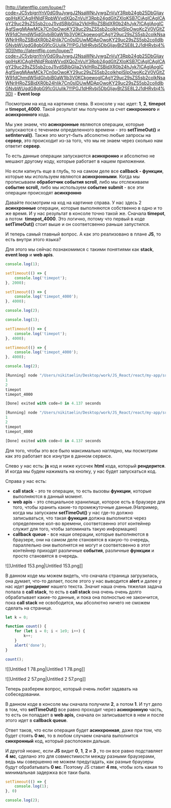 [http://latentflip.com/loupe/?code=JC5vbignYnV0dG9uJywgJ2NsaWNrJywgZnVuY3Rpb24gb25DbGljaygpIHsKICAgIHNldFRpbWVvdXQoZnVuY3Rpb24gdGltZXIoKSB7CiAgICAgICAgY29uc29sZS5sb2coJ1lvdSBjbGlja2VkIHRoZSBidXR0b24hJyk7ICAgIAogICAgfSwgMjAwMCk7Cn0pOwoKY29uc29sZS5sb2coIkhpISIpOwoKc2V0VGltZW91dChmdW5jdGlvbiB0aW1lb3V0KCkgewogICAgY29uc29sZS5sb2coIkNsaWNrIHRoZSBidXR0b24hIik7Cn0sIDUwMDApOwoKY29uc29sZS5sb2coIldlbGNvbWUgdG8gbG91cGUuIik7!!!PGJ1dHRvbj5DbGljayBtZSE8L2J1dHRvbj4%3D](http://latentflip.com/loupe/?code=JC5vbignYnV0dG9uJywgJ2NsaWNrJywgZnVuY3Rpb24gb25DbGljaygpIHsKICAgIHNldFRpbWVvdXQoZnVuY3Rpb24gdGltZXIoKSB7CiAgICAgICAgY29uc29sZS5sb2coJ1lvdSBjbGlja2VkIHRoZSBidXR0b24hJyk7ICAgIAogICAgfSwgMjAwMCk7Cn0pOwoKY29uc29sZS5sb2coIkhpISIpOwoKc2V0VGltZW91dChmdW5jdGlvbiB0aW1lb3V0KCkgewogICAgY29uc29sZS5sb2coIkNsaWNrIHRoZSBidXR0b24hIik7Cn0sIDUwMDApOwoKY29uc29sZS5sb2coIldlbGNvbWUgdG8gbG91cGUuIik7!!!PGJ1dHRvbj5DbGljayBtZSE8L2J1dHRvbj4%3D) - **Event loop**

  

Посмотрим на код на картинке слева. В консоле у нас идет: **1**, **2**, **timepot** и **timepot_4000**. Такой результат мы получаем за счет **синхронного** и **асинхронного** кода.

Мы уже знаем, что **асинхронные** являются операции, которые запускаются с течением определенного времени - это **setTimeOut()** и **setInterval()**. Также это могут-быть абсолютно любые запросы на **сервер**, это происходит из-за того, что мы не знаем через сколько нам ответит **сервер**.

То есть данные операции запускаются **асинхронно** и абсолютно не мешают другому коду, которые работает в нашем приложении.

Но если капнуть еще в глубь, то на самом деле все **callback - функции**, которые мы используем являются **асинхронными**. Когда мы прописываем **обработчик события scroll**, либо мы отслеживаем **событие scroll,** либо мы используем **событие submit** - все эти операции происходят **асинхронно**

Давайте посмотрим на код на картинке справа. У нас здесь 2 **асинхронные** операции, которые выполняются собственно в одно и то же время. И у нас результат в консоле точно такой же. Сначала **timepot**, а потом  **timepot_4000**. Это логично, потому что первый в коде **setTimeOut()** стоит выше и он соответсвенно раньше запустился.

И теперь самый главный вопрос. А как это реализовано в плане **JS**, то есть внутри этого языка?

Для этого мы сейчас познакомимся с такими понятиями как **stack**, **event loop** и **web apis**.

```JavaScript
console.log(1);

setTimeout(() => {
    console.log('timepot');
}, 2000);

setTimeout(() => {
    console.log('timepot_4000');
}, 4000);

console.log(2);
```

```JavaScript
console.log(1);

setTimeout(() => {
    console.log('timepot');
}, 4000);

setTimeout(() => {
    console.log('timepot_4000');
}, 4000);

console.log(2);
```

```JavaScript
[Running] node "/Users/nikitaelin/Desktop/work/JS_React/react/my-app/src/tempCodeRunnerFile.js"
1
2
timepot
timepot_4000

[Done] exited with code=0 in 4.137 seconds
```

```JavaScript
[Running] node "/Users/nikitaelin/Desktop/work/JS_React/react/my-app/src/tempCodeRunnerFile.js"
1
2
timepot
timepot_4000

[Done] exited with code=0 in 4.137 seconds
```

Для того, чтобы это все было максимально наглядно, мы посмотрим как это работает все изнутри в данном сервисе.

Слево у нас есть: **js** код и ниже кусочек **html** кода, который **рендерится**. И когда мы будем нажимать на кнопку, у нас будет запускаться код.

Справа у нас есть:

- **call stack** - это те операции, то есть вызовы **функции**, которые выполняются в данный момент.
- **web apis** - это специальное хранилище, которое есть в браузере для того, чтобы хранить какие-то промежуточные данные.(Например, когда мы запускаем **setTimeOut()** у нас где-то должно записываться, что такая **функция** должна выполнится через определенное кол-во времени, соответсвенно этот контейнер служит для того, чтобы запоминать такую информацию)
- **callback queue** - все наши операции, которые выполняются в браузере, они на самом деле становятся в какую-то очередь, параллельно они выполнятся не могут и соответсвенно в этот контейнер приходят различные **события**, различные **функции** и просто становятся в очередь.

![[Untitled 153.png|Untitled 153.png]]

В данном коде мы можем видеть, что сначала страница загрузилась, она думает, что-то делает, после этого у нас выводится **alert** и далее у нас идет **рендеринг** нашего текста. Значит наша очень тяжелая задача попала в **call stack**, то есть в **call stack** она очень очень долго обрабатывает какие-то данные, и пока она полностью не закончится, пока **call stack** не освободится, мы абсолютно ничего не сможем сделать на странице.

```JavaScript
let k = 0;

function count() {
    for (let i = 0; i < 1e9; i++) {
        k++;
    }
    alert('done');
}

count();
```

![[Untitled 1 78.png|Untitled 1 78.png]]

![[Untitled 2 57.png|Untitled 2 57.png]]

Теперь разберем вопрос, который очень любят задавать на собеседовании.

В данном коде в консоле мы сначала получили **2**, а потом **1**. И тут дело в том, что **setTimeOut()** все равно проходит через **асинхронную** часть, то есть он попадает в **web apis,** сначала он записывается в нем и после этого идет в **callback queue**.

Ответ таков, что если операция будет **асинхронная**, даже при том, что будет стоять **0 мс**, то в любом случаем сначала выполнится **синхронный** код, который расположен дальше.

И другой нюанс, если **JS** видит **0**, **1**, **2** и **3** , то он все равно подставляет **4** **мс**, сделано это для совместимости между разными браузерами, ведь мы совершенно не можем предугадать, как разные браузеры будут обрабатывать **0 мс**. Поэтому JS ставит **4 ms**, чтобы хоть какая то минимальная задержка все таки была.

```JavaScript
setTimeout(() => {
    console.log(1);
}, 0)

console.log(2);
```